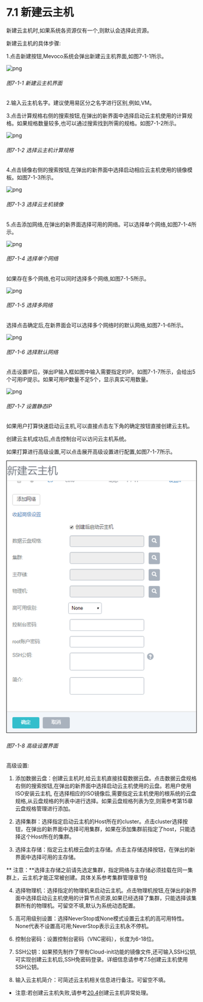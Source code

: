 # 7.1 新建云主机

新建云主机时,如果系统各资源仅有一个,则默认会选择此资源。

新建云主机的具体步骤:

1.点击新建按钮,Mevoco系统会弹出新建云主机界面,如图7-1-1所示。

![png](../images/7-1-1.png "图7-1-1 新建云主机界面")

###### 图7-1-1 新建云主机界面

2.输入云主机名字。建议使用易区分之名字进行区别,例如,VM。

3.点击计算规格右侧的搜索按钮,在弹出的新界面中选择启动云主机使用的计算规格。如果规格数量较多,也可以通过搜索找到所需的规格。如图7-1-2所示。

![png](../images/7-1-2.png "图7-1-2 选择云主机计算规格")

###### 图7-1-2 选择云主机计算规格

4.点击镜像右侧的搜索按钮,在弹出的新界面中选择启动相应云主机使用的镜像模板。如图7-1-3所示。

![png](../images/7-1-3.png "图7-1-3 选择云主机镜像")

###### 图7-1-3 选择云主机镜像

5.点击添加网络,在弹出的新界面选择可用的网络。可以选择单个网络,如图7-1-4所示。

![png](../images/7-1-4.png "图7-1-4 选择单个网络")

###### 图7-1-4 选择单个网络

如果存在多个网络,也可以同时选择多个网络,如图7-1-5所示。

![png](../images/7-1-5.png "图7-1-5 选择多网络")

###### 图7-1-5 选择多网络

选择点击确定后,在新界面会可以选择多个网络时的默认网络,如图7-1-6所示。

![png](../images/7-1-6.png "图7-1-6 选择默认网络")

###### 图7-1-6 选择默认网络

点击设置IP后，弹出IP输入框如图中输入需要指定的IP。如图7-1-7所示，会给出5个可用IP提示。如果可用IP数量不足5个，显示真实可用数量。

![png](../images/7-1-7.png "图7-1-7 设置静态IP")

###### 图7-1-7 设置静态IP

如果用户打算快速启动云主机,可以直接点击左下角的确定按钮直接创建云主机。

创建云主机成功后,点击控制台可以访问云主机系统。

如果打算进行高级设置,可以点击展开高级设置进行配置,如图7-1-7所示。

![png](../images/7-1-8.png "图7-1-8 高级设置界面")

###### 图7-1-8 高级设置界面

高级设置:

1. 添加数据云盘：创建云主机时,给云主机直接挂载数据云盘。点击数据云盘规格右侧的搜索按钮,在弹出的新界面中选择启动云主机使用的云盘。若用户使用ISO安装云主机, 在选择相应的ISO镜像后,需要指定云主机使用的根系统的云盘规格,从云盘规格的列表中进行选择。如果云盘规格列表为空,则需参考第15章云盘规格管理进行添加。

2. 选择集群：选择指定启动云主机的Host所在的cluster。点击cluster选择按钮，在弹出的新界面中选择可用集群，如果在添加集群前指定了host，只能选择这个Host所在的集群。

3. 选择主存储：指定云主机根云盘的主存储。点击主存储选择按钮，在弹出的新界面中选择可用的主存储。

**  注意：**选择主存储之前请先选定集群，指定网络与主存储必须挂载在同一集群上，云主机才能正常被创建。具体关系参考集群管理章节[9](/Cluster/README.md)

4. 选择物理机：选择指定的物理机来启动云主机。点击物理机按钮,在弹出的新界面中选择启动云主机使用的计算节点资源,如果已经选择了集群，只能选择该集群所有的物理机。可留空不填,默认为系统动态配置。

5. 高可用级别设置：选择NeverStop或None模式设置云主机的高可用特性。None代表不设置高可用;NeverStop表示云主机永不停机。

6. 控制台密码：设置控制台密码（VNC密码），长度为6-18位。

7. SSH公钥：如果预先制作了带有Cloud-init功能的镜像文件,还可输入SSH公钥,可实现创建云主机后,SSH免密码登录。详细信息请参考7.5创建云主机使用SSH公钥。

8. 输入云主机简介：可简述云主机相关信息进行备注。可留空不填。

  * 注意:若创建云主机失败,请参考[20.4](/exception/create-vm.md)创建云主机异常处理。


